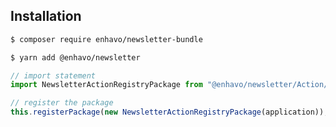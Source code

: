 ## Installation

```bash
$ composer require enhavo/newsletter-bundle
```

```bash
$ yarn add @enhavo/newsletter
```

```ts
// import statement
import NewsletterActionRegistryPackage from "@enhavo/newsletter/Action/ActionRegistryPackage";

// register the package
this.registerPackage(new NewsletterActionRegistryPackage(application));
```
